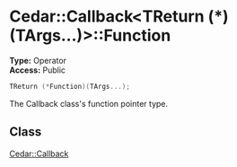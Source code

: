 # Cedar::Callback<TReturn (*)(TArgs...)>::Function

**Type:** Operator\
**Access:** Public

``` c++
TReturn (*Function)(TArgs...);
```

The Callback class's function pointer type.

## Class

[Cedar::Callback](../Callback.md)
